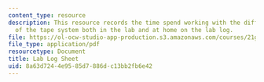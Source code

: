 ```yaml
---
content_type: resource
description: This resource records the time spend working with the different parts
  of the tape system both in the lab and at home on the lab log.
file: https://ol-ocw-studio-app-production.s3.amazonaws.com/courses/21g-402-german-ii-spring-2005/8a63d7244e9585d7886dc13bb2fb6e42_MIT21G_402S05_labLogSheet.pdf
file_type: application/pdf
resourcetype: Document
title: Lab Log Sheet
uid: 8a63d724-4e95-85d7-886d-c13bb2fb6e42
---
```

